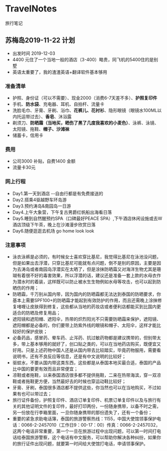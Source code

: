 # TravelNotes
旅行笔记
## 苏梅岛2019-11-22 计划 
* 出发时间 2019-12-03
* 4400 元住了一个当地一般的酒店（3-400）略贵，同飞机的5400住的是别墅
* 英语太重要了，我的渣渣英语+翻译软件基本够用
### 准备清单
* 护照、身份证（可以不需要）、现金2000（消费6-7天差不多）、**护照复印件**
* 手机、**防水袋**、充电器、耳机、自拍杆、流量卡
* 洗脸毛巾、牙膏、牙刷、浴巾、**花裤儿、花衬衫**、隐形眼镜（眼镜水100ML以内托运带过去）、**香皂**、沐浴露
* 剃须刀、**防晒霜（当地买，晒伤了黑了几度我喜欢的小麦色）**、泳裤、泳镜、太阳镜、拖鞋、**帽子、沙滩袜**
* 储蓄卡，信用卡
### 费用
* 公司3000 补贴，自费1400 金额
* 流量卡30元
### 网上行程 
* Day1.第一天到酒店 --自由行都是有免费接送的
* Day2.搭乘4驱越野车环岛游
* Day3.预约涛岛&南园岛一日游
* Day4.上午大象营，下午复古男爵红帆船出海看日落
* Day5.睡到自然醒预约SPA（口碑最好PEACE SPA）,下午酒店休闲设施或去W酒店顶级下午茶，晚上在沙滩漫步欣赏日落
* Day6.随便逛逛去机场 go home look  look
### 注意事项
* 泳衣泳裤是必须的，有时候女士喜欢穿比基尼，我觉得比基尼在泳池没问题，但是如果出去浮潜，只穿比基尼可能就有点问题，倒不是别的原因，主要是因为去涛岛或者南园岛浮潜实在太晒了，但是涂抹防晒霜又对海洋生物尤其是珊瑚有着很不好的毒害效果，所以浮潜的话，建议还是准备一套上款的水母衣作为潜水时的着装，这样既可以防止被水生生物例如水母等攻击，也可以起到防晒伤的作用；
* 防晒霜，千万别从国内带，因为国内的防晒霜都无法达到泰国的防晒要求，你基本上需要SPF100+的防晒霜才能起到有效防护的作用，而且还需晚上涂抹修复啫喱让皮肤得到修复，这些都从当地的药妆店或者便利店都能买到比国内更适合的防晒及修复用品；
* 遮阳镜和遮阳帽、遮阳伞，热带的炽烈阳光不只需要防晒霜来保护，遮阳镜、遮阳帽都是必备的，你们要带上防紫外线的眼镜和帽子、太阳伞，这样才能比较好的保护皮肤；
* 必备药品，感冒药、晕车药、止泻药、抗过敏药物都是建议携带的，但别带太多，带上基本够用的就好了，创口贴之类的，可以在当地药店购买，既便宜又好用。只是上述药物中国人还是从国内带去比较踏实，毕竟药物服用，需要看说明书，还有不良反应等信息，还是有中文说明的比较好；
* 驱蚊水，不要从国内带这类东西，这些都是从泰国本地买最合适，泰国的产品比中国的要更有效而且非常便宜；
* 凉鞋或者拖鞋，以来泰国酒店很多都不提供拖鞋，二来在热带海滨，穿一双凉鞋或者拖鞋更方便，当然最好去的时候也穿运动鞋比较好；
* 牙膏、牙刷，泰国很多酒店都不提供这些，你当然也可以在当地购买，不过如果有也可以带过去；
* 旅行证件备份，护照复印件、酒店订单复印件、机票订单复印件以及与旅行有关的其他证明文件的复印件，最好打印两份，一份随身携带，以备不时之需，另一份放在行李箱里面，一旦你随身携带的那份遗失了，还有一个备份；
* 重要的紧急求助电话簿，泰国的旅游警察热线：1155，中国大使馆领事保护电话：0066-2-2457010（工作日9：00-17：00）传真：0066-2-2457032，这两个电话非常重要，第一个一旦在旅游过程中出现问题，可以第一时间打电话给泰国旅游警察，这个电话有中文服务，可以帮助你解决各种纠纷，如果你的旅行证件出现问题，就要第一时间给大使馆打电话，申请领事保护。
